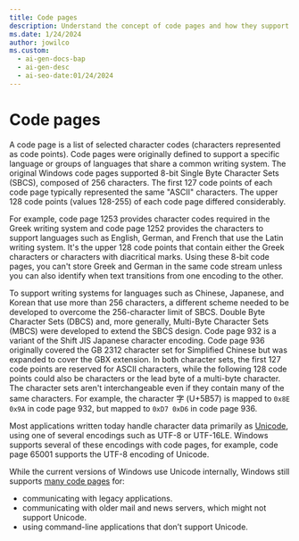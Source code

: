 ```yaml
---
title: Code pages
description: Understand the concept of code pages and how they support different languages and writing systems.
ms.date: 1/24/2024
author: jowilco
ms.custom:
  - ai-gen-docs-bap
  - ai-gen-desc
  - ai-seo-date:01/24/2024
---
```


# Code pages

A code page is a list of selected character codes (characters represented as code points). Code pages were originally defined to support a specific language or groups of languages that share a common writing system. The original Windows code pages supported 8-bit Single Byte Character Sets (SBCS), composed of 256 characters. The first 127 code points of each code page typically represented the same "ASCII" characters. The upper 128 code points (values 128-255) of each code page differed considerably.

For example, code page 1253 provides character codes required in the Greek writing system and code page 1252 provides the characters to support languages such as English, German, and French that use the Latin writing system. It's the upper 128 code points that contain either the Greek characters or characters with diacritical marks. Using these 8-bit code pages, you can't store Greek and German in the same code stream unless you can also identify when text transitions from one encoding to the other.

To support writing systems for languages such as Chinese, Japanese, and Korean that use more than 256 characters, a different scheme needed to be developed to overcome the 256-character limit of SBCS. Double Byte Character Sets (DBCS) and, more generally, Multi-Byte Character Sets (MBCS) were developed to extend the SBCS design. Code page 932 is a variant of the Shift JIS Japanese character encoding. Code page 936 originally covered the GB 2312 character set for Simplified Chinese but was expanded to cover the GBX extension. In both character sets, the first 127 code points are reserved for ASCII characters, while the following 128 code points could also be characters or the lead byte of a multi-byte character. The character sets aren't interchangeable even if they contain many of the same characters. For example, the character 字 (U+5B57) is mapped to `0x8E 0x9A` in code page 932, but mapped to `0xD7 0xD6` in code page 936.

Most applications written today handle character data primarily as [Unicode](unicode-standard.md), using one of several encodings such as UTF-8 or UTF-16LE. Windows supports several of these encodings with code pages, for example, code page 65001 supports the UTF-8 encoding of Unicode.

While the current versions of Windows use Unicode internally, Windows still supports [many code pages](/windows/win32/intl/code-page-identifiers) for:

- communicating with legacy applications.
- communicating with older mail and news servers, which might not support Unicode.
- using command-line applications that don’t support Unicode.
